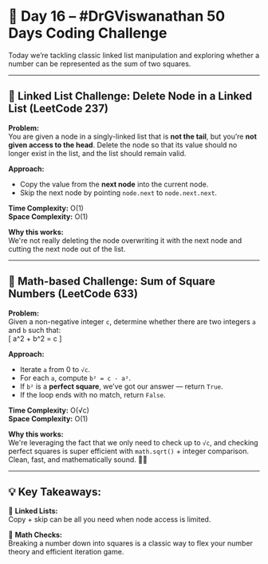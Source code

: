 # 🚀 Day 16 – #DrGViswanathan 50 Days Coding Challenge

Today we’re tackling classic linked list manipulation and exploring whether a number can be represented as the sum of two squares.

---

## 💫 Linked List Challenge: Delete Node in a Linked List (LeetCode 237)

**Problem:**  
You are given a node in a singly-linked list that is **not the tail**, but you’re **not given access to the head**. Delete the node so that its value should no longer exist in the list, and the list should remain valid.

**Approach:**
- Copy the value from the **next node** into the current node.
- Skip the next node by pointing `node.next` to `node.next.next`.

**Time Complexity:** O(1)  
**Space Complexity:** O(1)

**Why this works:**  
We're not really deleting the node overwriting it with the next node and cutting the next node out of the list. 

---

## 💫 Math-based Challenge: Sum of Square Numbers (LeetCode 633)

**Problem:**  
Given a non-negative integer `c`, determine whether there are two integers `a` and `b` such that:  
\[
a^2 + b^2 = c
\]

**Approach:**
- Iterate `a` from 0 to `√c`.
- For each `a`, compute `b² = c - a²`.
- If `b²` is a **perfect square**, we’ve got our answer — return `True`.
- If the loop ends with no match, return `False`.

**Time Complexity:** O(√c)  
**Space Complexity:** O(1)

**Why this works:**  
We're leveraging the fact that we only need to check up to `√c`, and checking perfect squares is super efficient with `math.sqrt()` + integer comparison. Clean, fast, and mathematically sound. 📐🔥

---

## 💡 Key Takeaways:

🧩 **Linked Lists:**  
Copy + skip can be all you need when node access is limited.

🧠 **Math Checks:**  
Breaking a number down into squares is a classic way to flex your number theory and efficient iteration game.

